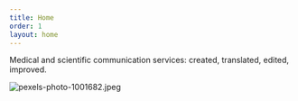 ```yaml
---
title: Home
order: 1
layout: home
---
```


Medical and scientific communication services:
created, translated, edited, improved.

![pexels-photo-1001682.jpeg](/uploads/pexels-photo-1001682.jpeg)